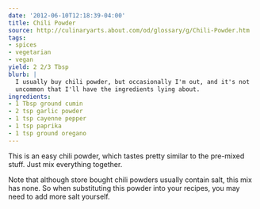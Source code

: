 ```yaml
---
date: '2012-06-10T12:18:39-04:00'
title: Chili Powder
source: http://culinaryarts.about.com/od/glossary/g/Chili-Powder.htm
tags:
- spices
- vegetarian
- vegan
yield: 2 2/3 Tbsp 
blurb: |
  I usually buy chili powder, but occasionally I'm out, and it's not 
  uncommon that I'll have the ingredients lying about.
ingredients:
- 1 Tbsp ground cumin
- 2 tsp garlic powder
- 1 tsp cayenne pepper
- 1 tsp paprika
- 1 tsp ground oregano
---
```


This is an easy chili powder, which tastes pretty similar to the pre-mixed
stuff.  Just mix everything together.

Note that although store bought chili powders usually contain salt, this mix
has none.  So when substituting this powder into your recipes, you may need
to add more salt yourself.
